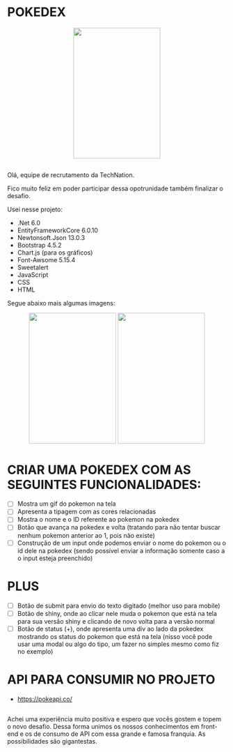 # POKEDEX
<div align="center">
  <img width=200 height=300 src="https://user-images.githubusercontent.com/121260233/232157504-80360d28-b133-4cc6-8f61-aaef1e51b3a9.png" />
</div>

##

Olá, equipe de recrutamento da TechNation.

Fico muito feliz em poder participar dessa opotrunidade também finalizar o desafio.

Usei nesse projeto:

- .Net 6.0
- EntityFrameworkCore 6.0.10
- Newtonsoft.Json 13.0.3
- Bootstrap 4.5.2
- Chart.js (para os gráficos)
- Font-Awsome 5.15.4
- Sweetalert
- JavaScript
- CSS
- HTML

Segue abaixo mais algumas imagens:

<div align="center">
  <img width=200 height=300 src="https://user-images.githubusercontent.com/121260233/232157504-80360d28-b133-4cc6-8f61-aaef1e51b3a9.png" />
  <img width=200 height=300 src="https://user-images.githubusercontent.com/121260233/232158103-22bc247b-9045-48f2-afc9-4a7d35ed0428.png" />
</div>

# CRIAR UMA POKEDEX COM AS SEGUINTES FUNCIONALIDADES:

- [ ] Mostra um gif do pokemon na tela
- [ ] Apresenta a tipagem com as cores relacionadas
- [ ] Mostra o nome e o ID referente ao pokemon na pokedex
- [ ] Botão que avança na pokedex e volta (tratando para não tentar buscar nenhum pokemon anterior ao 1, pois não existe)
- [ ] Construção de um input onde podemos enviar o nome do pokemon ou o id dele na pokedex (sendo possível enviar a informação somente caso a o input esteja preenchido)

##

# PLUS

- [ ] Botão de submit para envio do texto digitado (melhor uso para mobile)
- [ ] Botão de shiny, onde ao clicar nele muda o pokemon que está na tela para sua versão shiny e clicando de novo volta para a versão normal
- [ ] Botão de status (+), onde apresenta uma div ao lado da pokedex mostrando os status do pokemon que está na tela (nisso você pode usar uma modal ou algo do tipo, um fazer no simples mesmo como fiz no exemplo)

##

# API PARA CONSUMIR NO PROJETO

- https://pokeapi.co/

##

Achei uma experiência muito positiva e espero que vocês gostem e topem o novo desafio.
Dessa forma unimos os nossos conhecimentos em front-end e os de consumo de API com essa grande e famosa franquia. 
As possibilidades são gigantestas.
